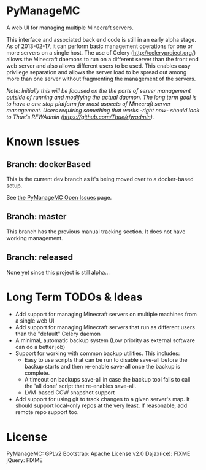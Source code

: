 PyManageMC
==========

A web UI for managing multiple Minecraft servers.

This interface and associated back end code is still in an early alpha stage. As of 2013-02-17,
it can perform basic management operations for one or more servers on a single host. The use of
Celery (http://celeryproject.org/) allows the Minecraft daemons to run on a different server than
the front end web server and also allows different users to be used. This enables easy privilege
separation and allows the server load to be spread out among more than one server without
fragmenting the management of the servers.



_Note: Initially this will be focused on the the parts of server management outside of running
and modifying the actual daemon. The long term goal is to have a one stop platform for most
aspects of Minecraft server management. Users requiring something that works -right now- should
look to Thue's RFWAdmin (https://github.com/Thue/rfwadmin)._


Known Issues
============

Branch: dockerBased
--------------
This is the current dev branch as it's being moved over to a docker-based
setup.

See [the PyManageMC Open Issues](https://github.com/gpmidi/PyManageMC/issues) page.


Branch: master
--------------
This branch has the previous manual tracking section. It does not have working
management.


Branch: released
--------------
None yet since this project is still alpha...


Long Term TODOs & Ideas
===============
* Add support for managing Minecraft servers on multiple machines from a single web UI
* Add support for managing Minecraft servers that run as different users than the "default" Celery daemon
* A minimal, automatic backup system (Low priority as external software can do a better job)
* Support for working with common backup utilities. This includes:
  * Easy to use scripts that can be run to disable save-all before the backup starts and then re-enable save-all once the backup is complete.
  * A timeout on backups save-all in case the backup tool fails to call the 'all done' script that re-enables save-all.
  * LVM-based COW snapshot support
* Add support for using git to track changes to a given server's map. It should support local-only repos at the very least. If reasonable, add remote repo support too.


License
=======

PyManageMC: GPLv2
Bootstrap: Apache License v2.0
Dajax(ice): FIXME
jQuery: FIXME
